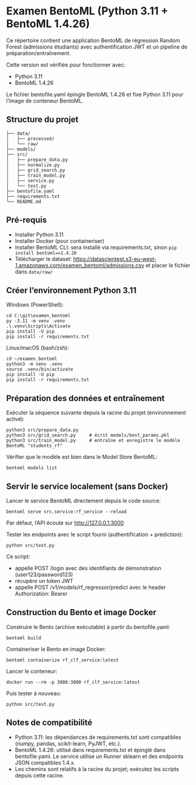 # Examen BentoML (Python 3.11 + BentoML 1.4.26)

Ce répertoire contient une application BentoML de régression Random Forest (admissions étudiants) avec authentification JWT et un pipeline de préparation/entraînement.

Cette version est vérifiée pour fonctionner avec:
- Python 3.11
- BentoML 1.4.26

Le fichier bentofile.yaml épingle BentoML 1.4.26 et fixe Python 3.11 pour l’image de conteneur BentoML.

## Structure du projet
```
├── data/
│   ├── processed/
│   └── raw/
├── models/
├── src/
│   ├── prepare_data.py
│   ├── normalize.py
│   ├── grid_search.py
│   ├── train_model.py
│   ├── service.py
│   └── test.py
├── bentofile.yaml
├── requirements.txt
└── README.md
```

## Pré-requis
- Installer Python 3.11
- Installer Docker (pour containeriser)
- Installer BentoML CLI: sera installé via requirements.txt, sinon `pip install bentoml==1.4.26`
- Télécharger le dataset: https://datascientest.s3-eu-west-1.amazonaws.com/examen_bentoml/admissions.csv et placer le fichier dans `data/raw/`

## Créer l’environnement Python 3.11

Windows (PowerShell):
```
cd C:\git\examen_bentoml
py -3.11 -m venv .venv
.\.venv\Scripts\Activate
pip install -U pip
pip install -r requirements.txt
```

Linux/macOS (bash/zsh):
```
cd ~/examen_bentoml
python3 -m venv .venv
source .venv/bin/activate
pip install -U pip
pip install -r requirements.txt
```

## Préparation des données et entraînement
Exécuter la séquence suivante depuis la racine du projet (environnement activé):
```
python3 src/prepare_data.py
python3 src/grid_search.py     # écrit models/best_params.pkl
python3 src/train_model.py     # entraîne et enregistre le modèle BentoML "students_rf"
```
Vérifier que le modèle est bien dans le Model Store BentoML:
```
bentoml models list
```

## Servir le service localement (sans Docker)
Lancer le service BentoML directement depuis le code source:
```
bentoml serve src.service:rf_service --reload
```
Par défaut, l’API écoute sur http://127.0.0.1:3000

Tester les endpoints avec le script fourni (authentification + prédiction):
```
python src/test.py
```
Ce script:
- appelle POST /login avec des identifiants de démonstration (user123/password123)
- récupère un token JWT
- appelle POST /v1/models/rf_regressor/predict avec le header Authorization: Bearer <token>

## Construction du Bento et image Docker
Construire le Bento (archive exécutable) à partir du bentofile.yaml:
```
bentoml build
```
Containeriser le Bento en image Docker:
```
bentoml containerize rf_clf_service:latest
```
Lancer le conteneur:
```
docker run --rm -p 3000:3000 rf_clf_service:latest
```
Puis tester à nouveau:
```
python src/test.py
```

## Notes de compatibilité
- Python 3.11: les dépendances de requirements.txt sont compatibles (numpy, pandas, scikit-learn, PyJWT, etc.).
- BentoML 1.4.26: utilisé dans requirements.txt et épinglé dans bentofile.yaml. Le service utilise un Runner sklearn et des endpoints JSON compatibles 1.4.x.
- Les chemins sont relatifs à la racine du projet; exécutez les scripts depuis cette racine.